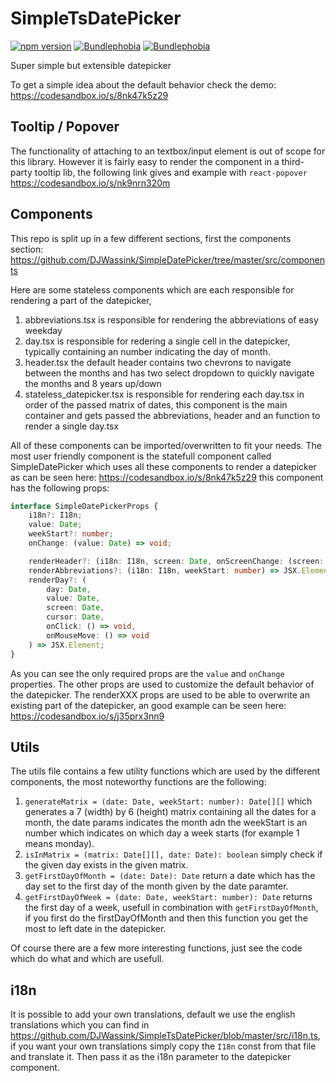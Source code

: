 # SimpleTsDatePicker

[![npm version](https://badge.fury.io/js/simple-ts-date-picker.svg)](https://badge.fury.io/js/simple-ts-date-picker)
[![Bundlephobia](https://img.shields.io/badge/dynamic/json.svg?label=minified%20size&url=https%3A%2F%2Fbundlephobia.com%2Fapi%2Fsize%3Fpackage%3Dsimple-ts-date-picker%26record%3Dtrue&query=size&suffix=%20bytes&colorB=%230a7bbc)](https://bundlephobia.com/result?p=simple-ts-date-picker)
[![Bundlephobia](https://img.shields.io/badge/dynamic/json.svg?label=minzipped%20size&url=https%3A%2F%2Fbundlephobia.com%2Fapi%2Fsize%3Fpackage%3Dsimple-ts-date-picker%26record%3Dtrue&query=gzip&suffix=%20bytes&colorB=%230a7bbc)](https://bundlephobia.com/result?p=simple-ts-date-picker)

Super simple but extensible datepicker

To get a simple idea about the default behavior check the demo: https://codesandbox.io/s/8nk47k5z29

## Tooltip / Popover

The functionality of attaching to an textbox/input element is out of scope for this library. However it is fairly easy to render the component in a third-party tooltip lib, the following link gives and example with `react-popover` https://codesandbox.io/s/nk9nrn320m

## Components

This repo is split up in a few different sections, first the components section:
https://github.com/DJWassink/SimpleDatePicker/tree/master/src/components

Here are some stateless components which are each responsible for rendering a part of the datepicker,

1.  abbreviations.tsx is responsible for rendering the abbreviations of easy weekday
2.  day.tsx is responsible for redering a single cell in the datepicker, typically containing an number indicating the day of month.
3.  header.tsx the default header contains two chevrons to navigate between the months and has two select dropdown to quickly navigate the months and 8 years up/down
4.  stateless_datepicker.tsx is responsible for rendering each day.tsx in order of the passed matrix of dates, this component is the main container and gets passed the abbreviations, header and an function to render a single day.tsx

All of these components can be imported/overwritten to fit your needs. The most user friendly component is the statefull component called SimpleDatePicker which uses all these components to render a datepicker as can be seen here: https://codesandbox.io/s/8nk47k5z29 this component has the following props:

```ts
interface SimpleDatePickerProps {
    i18n?: I18n;
    value: Date;
    weekStart?: number;
    onChange: (value: Date) => void;

    renderHeader?: (i18n: I18n, screen: Date, onScreenChange: (screen: Date) => void) => JSX.Element;
    renderAbbreviations?: (i18n: I18n, weekStart: number) => JSX.Element;
    renderDay?: (
        day: Date,
        value: Date,
        screen: Date,
        cursor: Date,
        onClick: () => void,
        onMouseMove: () => void
    ) => JSX.Element;
}
```

As you can see the only required props are the `value` and `onChange` properties. The other props are used to customize the default behavior of the datepicker. The renderXXX props are used to be able to overwrite an existing part of the datepicker, an good example can be seen here: https://codesandbox.io/s/j35prx3nn9

## Utils

The utils file contains a few utility functions which are used by the different components, the most noteworthy functions are the following:

1.  `generateMatrix = (date: Date, weekStart: number): Date[][]` which generates a 7 (width) by 6 (height) matrix containing all the dates for a month, the date params indicates the month adn the weekStart is an number which indicates on which day a week starts (for example 1 means monday).
2.  `isInMatrix = (matrix: Date[][], date: Date): boolean` simply check if the given day exists in the given matrix.
3.  `getFirstDayOfMonth = (date: Date): Date` return a date which has the day set to the first day of the month given by the date paramter.
4.  `getFirstDayOfWeek = (date: Date, weekStart: number): Date` returns the first day of a week, usefull in combination with `getFirstDayOfMonth`, if you first do the firstDayOfMonth and then this function you get the most to left date in the datepicker.

Of course there are a few more interesting functions, just see the code which do what and which are usefull.

## i18n

It is possible to add your own translations, default we use the english translations which you can find in https://github.com/DJWassink/SimpleTsDatePicker/blob/master/src/i18n.ts, if you want your own translations simply copy the `I18n` const from that file and translate it. Then pass it as the i18n parameter to the datepicker component.
